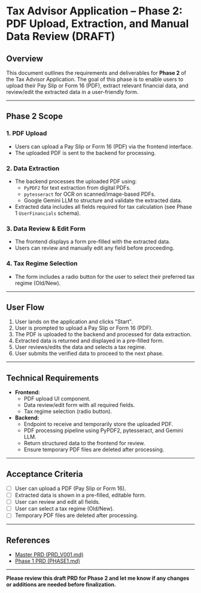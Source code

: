 # Tax Advisor Application – Phase 2: PDF Upload, Extraction, and Manual Data Review (DRAFT)

## Overview
This document outlines the requirements and deliverables for **Phase 2** of the Tax Advisor Application. The goal of this phase is to enable users to upload their Pay Slip or Form 16 (PDF), extract relevant financial data, and review/edit the extracted data in a user-friendly form.

---

## Phase 2 Scope

### 1. PDF Upload
- Users can upload a Pay Slip or Form 16 (PDF) via the frontend interface.
- The uploaded PDF is sent to the backend for processing.

### 2. Data Extraction
- The backend processes the uploaded PDF using:
  - `PyPDF2` for text extraction from digital PDFs.
  - `pytesseract` for OCR on scanned/image-based PDFs.
  - Google Gemini LLM to structure and validate the extracted data.
- Extracted data includes all fields required for tax calculation (see Phase 1 `UserFinancials` schema).

### 3. Data Review & Edit Form
- The frontend displays a form pre-filled with the extracted data.
- Users can review and manually edit any field before proceeding.

### 4. Tax Regime Selection
- The form includes a radio button for the user to select their preferred tax regime (Old/New).

---

## User Flow
1. User lands on the application and clicks "Start".
2. User is prompted to upload a Pay Slip or Form 16 (PDF).
3. The PDF is uploaded to the backend and processed for data extraction.
4. Extracted data is returned and displayed in a pre-filled form.
5. User reviews/edits the data and selects a tax regime.
6. User submits the verified data to proceed to the next phase.

---

## Technical Requirements
- **Frontend:**
  - PDF upload UI component.
  - Data review/edit form with all required fields.
  - Tax regime selection (radio button).
- **Backend:**
  - Endpoint to receive and temporarily store the uploaded PDF.
  - PDF processing pipeline using PyPDF2, pytesseract, and Gemini LLM.
  - Return structured data to the frontend for review.
  - Ensure temporary PDF files are deleted after processing.

---

## Acceptance Criteria
- [ ] User can upload a PDF (Pay Slip or Form 16).
- [ ] Extracted data is shown in a pre-filled, editable form.
- [ ] User can review and edit all fields.
- [ ] User can select a tax regime (Old/New).
- [ ] Temporary PDF files are deleted after processing.

---

## References
- [Master PRD (PRD_V001.md)](../PRD_V001.md)
- [Phase 1 PRD (PHASE1.md)](./PHASE1.md)

---

**Please review this draft PRD for Phase 2 and let me know if any changes or additions are needed before finalization.** 